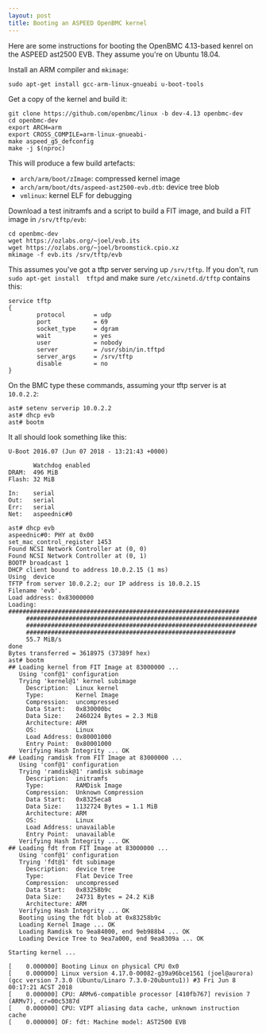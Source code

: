 ```yaml
---
layout: post
title: Booting an ASPEED OpenBMC kernel
---
```


Here are some instructions for booting the OpenBMC 4.13-based kenrel
on the ASPEED ast2500 EVB. They assume you're on Ubuntu 18.04.

Install an ARM compiler and `mkimage`:
```
sudo apt-get install gcc-arm-linux-gnueabi u-boot-tools
```

Get a copy of the kernel and build it:
```
git clone https://github.com/openbmc/linux -b dev-4.13 openbmc-dev
cd openbmc-dev
export ARCH=arm
export CROSS_COMPILE=arm-linux-gnueabi-
make aspeed_g5_defconfig
make -j $(nproc)
```

This will produce a few build artefacts:
 - `arch/arm/boot/zImage`: compressed kernel image
 - `arch/arm/boot/dts/aspeed-ast2500-evb.dtb`: device tree blob
 - `vmlinux`: kernel ELF for debugging

Download a test initramfs and a script to build a FIT image, and build a FIT
image in `/srv/tftp/evb`:

```
cd openbmc-dev
wget https://ozlabs.org/~joel/evb.its
wget https://ozlabs.org/~joel/broomstick.cpio.xz
mkimage -f evb.its /srv/tftp/evb
```

This assumes you've got a tftp server serving up `/srv/tftp`. If you don't, run
`sudo apt-get install  tftpd` and make sure `/etc/xinetd.d/tftp` contains this:
```
service tftp
{
        protocol        = udp
        port            = 69
        socket_type     = dgram
        wait            = yes
        user            = nobody
        server          = /usr/sbin/in.tftpd
        server_args     = /srv/tftp
        disable         = no
}
```

On the BMC type these commands, assuming your tftp server is at `10.0.2.2`:
```
ast# setenv serverip 10.0.2.2
ast# dhcp evb
ast# bootm
```

It all should look something like this:

```
U-Boot 2016.07 (Jun 07 2018 - 13:21:43 +0000)

       Watchdog enabled
DRAM:  496 MiB
Flash: 32 MiB

In:    serial
Out:   serial
Err:   serial
Net:   aspeednic#0

ast# dhcp evb
aspeednic#0: PHY at 0x00
set_mac_control_register 1453
Found NCSI Network Controller at (0, 0)
Found NCSI Network Controller at (0, 1)
BOOTP broadcast 1
DHCP client bound to address 10.0.2.15 (1 ms)
Using  device
TFTP from server 10.0.2.2; our IP address is 10.0.2.15
Filename 'evb'.
Load address: 0x83000000
Loading: #################################################################
	 #################################################################
	 #################################################################
	 ###########################################################
	 55.7 MiB/s
done
Bytes transferred = 3618975 (37389f hex)
ast# bootm
## Loading kernel from FIT Image at 83000000 ...
   Using 'conf@1' configuration
   Trying 'kernel@1' kernel subimage
     Description:  Linux kernel
     Type:         Kernel Image
     Compression:  uncompressed
     Data Start:   0x830000bc
     Data Size:    2460224 Bytes = 2.3 MiB
     Architecture: ARM
     OS:           Linux
     Load Address: 0x80001000
     Entry Point:  0x80001000
   Verifying Hash Integrity ... OK
## Loading ramdisk from FIT Image at 83000000 ...
   Using 'conf@1' configuration
   Trying 'ramdisk@1' ramdisk subimage
     Description:  initramfs
     Type:         RAMDisk Image
     Compression:  Unknown Compression
     Data Start:   0x8325eca8
     Data Size:    1132724 Bytes = 1.1 MiB
     Architecture: ARM
     OS:           Linux
     Load Address: unavailable
     Entry Point:  unavailable
   Verifying Hash Integrity ... OK
## Loading fdt from FIT Image at 83000000 ...
   Using 'conf@1' configuration
   Trying 'fdt@1' fdt subimage
     Description:  device tree
     Type:         Flat Device Tree
     Compression:  uncompressed
     Data Start:   0x83258b9c
     Data Size:    24731 Bytes = 24.2 KiB
     Architecture: ARM
   Verifying Hash Integrity ... OK
   Booting using the fdt blob at 0x83258b9c
   Loading Kernel Image ... OK
   Loading Ramdisk to 9ea84000, end 9eb988b4 ... OK
   Loading Device Tree to 9ea7a000, end 9ea8309a ... OK

Starting kernel ...

[    0.000000] Booting Linux on physical CPU 0x0
[    0.000000] Linux version 4.17.0-00082-g39a96bce1561 (joel@aurora) (gcc version 7.3.0 (Ubuntu/Linaro 7.3.0-20ubuntu1)) #3 Fri Jun 8 00:17:21 ACST 2018
[    0.000000] CPU: ARMv6-compatible processor [410fb767] revision 7 (ARMv7), cr=00c5387d
[    0.000000] CPU: VIPT aliasing data cache, unknown instruction cache
[    0.000000] OF: fdt: Machine model: AST2500 EVB
```

